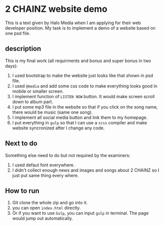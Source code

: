 # 2 CHAINZ website demo
This is a text given by Halo Media when I am applying for their web developer position. My task is to implement a demo of a website based on one psd file.

## description
This is my final work (all requirments and bonus and super bonus in two days):
1. I used bootstrap to make the website just looks like that shown in psd file.
2. I used `@media` and add some css code to make everything looks good in mobile or smaller screen.
3. I implement function of `LISTEN NOW` button. It would make screen scroll down to album part.
4. I put some mp3 file in the website so that if you click on the song name, there would be music (same one song).
5. I implement all social media button and link them to my homepage.
6. I put everything in `gulp` so that I can use a `scss` compiler and make website syncronized after I change any code.

## Next to do
Something else need to do but not required by the examiners:
1. I used defaut font everywhere.
2. I didn't collect enough news and images and songs about 2 CHAINZ so I just put same thing every where.

## How to run
1. Git clone the whole zip and go into it.
2. you can open `index.html` directly.
3. Or if you want to use `Gulp`, you can input `gulp` in terminal. The page would jump out automatically.